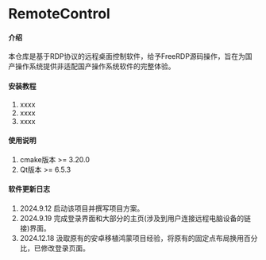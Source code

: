 # RemoteControl

#### 介绍

本仓库是基于RDP协议的远程桌面控制软件，给予FreeRDP源码操作，旨在为国产操作系统提供非适配国产操作系统软件的完整体验。

#### 安装教程

1. xxxx
2. xxxx
3. xxxx

#### 使用说明

1. cmake版本 >= 3.20.0
2. Qt版本 >= 6.5.3

#### 软件更新日志

1. 2024.9.12 启动该项目并撰写项目方案。
2. 2024.9.19 完成登录界面和大部分的主页(涉及到用户连接远程电脑设备的链接)界面。
3. 2024.12.18 汲取原有的安卓移植鸿蒙项目经验，将原有的固定点布局换用百分比，已修改登录页面。